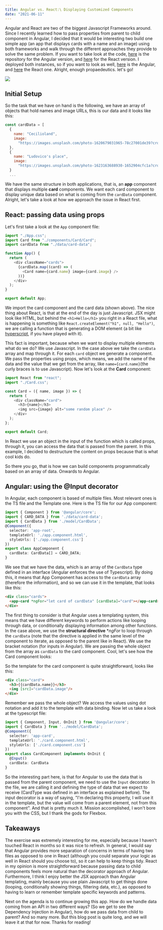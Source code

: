 ```yaml
---
title: Angular vs. React:\ Displaying Customized Components
date: "2021-06-11"
---
```


Angular and React are two of the biggest Javascript Frameworks around. Since I recently learned how to pass properties from parent to child component in Angular, I decided that it would be interesting two build one simple app (an app that displays cards with a name and an image) using both frameworks and walk through the different approaches they provide to solve the same problem. If you want to take look at the code, [here](https://github.com/Ceheiss/cards-angular-demo-app) is the repository for the Angular version, and [here](https://github.com/Ceheiss/cards-react-demo-app) for the React version. I deployed both instances, so if you want to look as well, [here](https://cards-angular-demo-app.vercel.app/) is the Angular, and [here](https://cards-react-demo-app.vercel.app/) the React one. Alright, enough propaedeutics. let's go!

![](https://www.freecodecamp.org/news/content/images/2019/10/react-vs-angular.png)

## Initial Setup

So the task that we have on hand is the following, we have an array of objects that hold names and image URLs, this is our data and it looks like this:

```javascript
const cardData = [
  {
    name: "Cecilioland",
    image:
      "https://images.unsplash.com/photo-1620679031965-78c27001de39?crop=entropy&cs=tinysrgb&fit=crop&fm=jpg&h=200&ixlib=rb-1.2.1&q=80&w=200",
  },
  {
    name: "Ludovico's place",
    image:
      "https://images.unsplash.com/photo-1623163688930-1652904cfc1a?crop=entropy&cs=tinysrgb&fit=crop&fm=jpg&h=200&ixlib=rb-1.2.1&q=80&w=200",
  }
  ...
```

We have the same structure in both applications, that is, an **app** component that displays multiple **card** components. We want each card component to display unique data based on what is coming from the `cardData` component. Alright, let's take a look at how we approach the issue in React first.

## React: passing data using props

Let's first take a look at the `App` component file:

```javascript
import "./App.css";
import Card from "./components/Card/Card";
import cardData from "./data/card-data";

function App() {
  return (
    <div className="cards">
      {cardData.map((card) => (
        <Card name={card.name} image={card.image} />
      ))}
    </div>
  );
}

export default App;
```

We import the card component and the card data (shown above). The nice thing about React, is that at the end of the day is just Javascript. JSX might look like HTML, but behind the `<h1>Hello</h1>` you right in a React file, what is happening is something like `React.createElement("h1", null, "Hello")`, we are calling a function that is generating a DOM element (a bit like [hyperscript](https://github.com/hyperhype/hyperscript), if you have played with it).

This fact is important, because when we want to display multiple elements what do we do? We use Javascript. In the case above we take the  `cardData` array and map through it. For each `card` object we generate a  component. We pass the properties using props, which means, we add the name of the data and the value that we get from the array, like `name={card.name}`(the curly braces is to use Javascript). Now let's look at the **Card** component:

```javascript
import React from "react";
import "./Card.css";

const Card = ({ name, image }) => {
  return (
    <div className="card">
      <h3>{name}</h3>
      <img src={image} alt="some random place" />
    </div>
  );
};

export default Card;
```

In React we use an object in the input of the function which is called props, through it, you can access the data that is passed from the parent. In this example, I decided to destructure the content on props because that is what cool kids do.

So there you go, that is how we can build components programmatically based on an array of data. Onwards to Angular.

## Angular: using the @Input decorator

In Angular, each component is based of multiple files. Most relevant ones is the TS file and the Template one. Here is the TS file for our App component:

```typescript
import { Component } from '@angular/core';
import { CARD_DATA } from './data/card-data';
import { CardData } from './model/CardData';
@Component({
  selector: 'app-root',
  templateUrl: './app.component.html',
  styleUrls: ['./app.component.css']
})
export class AppComponent {
  cardData: CardData[] = CARD_DATA;
}
```

We see that we have the data, which is an array of the `CardData` type defined in an interface (Angular enforces the use of Typescript). By doing this, it means that App Component has access to the `cardData` array (therefore the information), and so we can use it in the template, that looks like this:

```html
<div class="cards">
  <app-card *ngFor="let card of cardData" [cardData]="card"></app-card>
</div>
```

The first thing to consider is that Angular uses a templating system, this means that we have different keywords to perform actions like looping through data, or conditionally displaying information among other functions. In the case above, we use the **structural directive** **ngFor* to loop through the `cardData` (note that the directive is applied in the same level of the component to iterate, as opposed to the parent like in React). We use the bracket notation (for inputs in Angular). We are passing the whole object from the array as `cardData` to the card component. Cool, let's see how the Card component looks:

So the template for the card component is quite straightforward, looks like this:

```html
<div class="card">
  <h3>{{cardData.name}}</h3>
  <img [src]="cardData.image"/>
</div>
```

Remember we pass the whole object? We access the values using dot notation and add it to the template with data binding. Now let us take a look at the typescript file:

```typescript
import { Component, Input, OnInit } from '@angular/core';
import { CardData } from '../model/CardData';
@Component({
  selector: 'app-card',
  templateUrl: './card.component.html',
  styleUrls: ['./card.component.css']
})
export class CardComponent implements OnInit {
  @Input()
  cardData: CardData
}
```

So the interesting part here, is that for Angular to use the data that is passed from the parent component, we need to use the `Input` decorator. In the file, we are calling it and defining the type of data that we expect to receive (CardType was defined in an interface as explained before). The input decorator is a way of saying, "I'm declaring this property, I will use it in the template, but the value will come from a parent element, not from this component". And that is pretty much it. Mission accomplished, I won't bore you with the CSS, but I thank the gods for Flexbox.

## Takeaways

The exercise was extremely interesting for me, especially because I haven't touched React in months so it was nice to refresh. In general, I would say that Angular provides more separation of concerns in terms of having two files as opposed to one in React (although you could separate your logic as well in React should you choose to), so it can help to keep things tidy. React in my opinion is more straightforward because passing data to child components feels more natural than the decorator approach of Angular. Furthermore, I think I enjoy better the JSX approach than Angular templating, mainly because you use plain Javascript to get things done (looping, conditionally showing things, filtering data, etc.), as opposed to having to learn or remember template specific keywords and patterns. 

Next on the agenda is to continue growing this app. How do we handle data coming from an API in two different ways? (So we get to see the Dependency Injection in Angular), how do we pass data from child to parent? And so many more. But this blog post is quite long, and we will leave it at that for now. Thanks for reading!